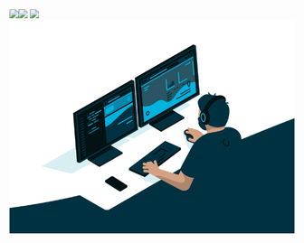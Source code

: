 
<img  src="https://github-readme-streak-stats.herokuapp.com?user=Ikarows&theme=calm&date_format=M%20j%5B%2C%20Y%5D" />

<img src="https://github-readme-stats.vercel.app/api/top-langs/?username=Ikarows&layout=compact&langs_count=8&theme=calm&role=OWNER,ORGANIZATION_MEMBER" height="195">

<img align="left" src="https://readme-typing-svg.herokuapp.com/?lines=console.log(%22Hello%2C%20World!%22);Hi,I’m @Ikarows&center=true&size=27&color=373F51&font=%E5%BE%AE%E8%BD%AF%E9%9B%85%E9%BB%91">

<img align="center" alt="GIF" src="./code.gif" title="Do what you like, and do it best!">

<!--
- 👋 Hi, I’m @Ikarows
- 👀 I’m interested in ...
- 🌱 I’m currently learning ...
- 💞️ I’m looking to collaborate on ...
- 📫 How to reach me ...
-->
<!--
项目技术选型：
 由于vue3的生态还不够完善，尝鲜可以使用 cos-template 或 cos-uniapp，追求稳定和丰富的插件支持的话可以选用 vue2.5-cli 或 uniapp-cli.
-->
<!--
[![Top Langs](https://github-readme-stats.vercel.app/api/top-langs/?username=Ikarows&layout=compact&langs_count=8&theme=calm&role=OWNER,ORGANIZATION_MEMBER)](https://github.com/Ikarows)
-->

<!---
[![Readme Card](https://github-readme-stats.vercel.app/api/pin/?username=anuraghazra&repo=github-readme-stats)](https://github.com/anuraghazra/github-readme-stats)
--->

<!---
Ikarows/Ikarows is a ✨ special ✨ repository because its `README.md` (this file) appears on your GitHub profile.
You can click the Preview link to take a look at your changes.
--->

<!--
<img src="https://github-profile-summary-cards.vercel.app/api/cards/profile-details?username=Ikarows&theme=calm" width="800">
-->